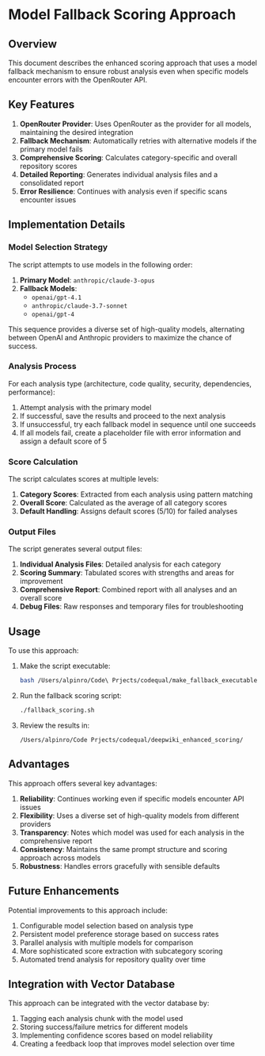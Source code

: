 # Model Fallback Scoring Approach

## Overview

This document describes the enhanced scoring approach that uses a model fallback mechanism to ensure robust analysis even when specific models encounter errors with the OpenRouter API.

## Key Features

1. **OpenRouter Provider**: Uses OpenRouter as the provider for all models, maintaining the desired integration
2. **Fallback Mechanism**: Automatically retries with alternative models if the primary model fails
3. **Comprehensive Scoring**: Calculates category-specific and overall repository scores
4. **Detailed Reporting**: Generates individual analysis files and a consolidated report
5. **Error Resilience**: Continues with analysis even if specific scans encounter issues

## Implementation Details

### Model Selection Strategy

The script attempts to use models in the following order:

1. **Primary Model**: `anthropic/claude-3-opus`
2. **Fallback Models**:
   - `openai/gpt-4.1`
   - `anthropic/claude-3.7-sonnet`
   - `openai/gpt-4`

This sequence provides a diverse set of high-quality models, alternating between OpenAI and Anthropic providers to maximize the chance of success.

### Analysis Process

For each analysis type (architecture, code quality, security, dependencies, performance):

1. Attempt analysis with the primary model
2. If successful, save the results and proceed to the next analysis
3. If unsuccessful, try each fallback model in sequence until one succeeds
4. If all models fail, create a placeholder file with error information and assign a default score of 5

### Score Calculation

The script calculates scores at multiple levels:

1. **Category Scores**: Extracted from each analysis using pattern matching
2. **Overall Score**: Calculated as the average of all category scores
3. **Default Handling**: Assigns default scores (5/10) for failed analyses

### Output Files

The script generates several output files:

1. **Individual Analysis Files**: Detailed analysis for each category
2. **Scoring Summary**: Tabulated scores with strengths and areas for improvement
3. **Comprehensive Report**: Combined report with all analyses and an overall score
4. **Debug Files**: Raw responses and temporary files for troubleshooting

## Usage

To use this approach:

1. Make the script executable:
   ```bash
   bash /Users/alpinro/Code\ Prjects/codequal/make_fallback_executable.sh
   ```

2. Run the fallback scoring script:
   ```bash
   ./fallback_scoring.sh
   ```

3. Review the results in:
   ```
   /Users/alpinro/Code Prjects/codequal/deepwiki_enhanced_scoring/
   ```

## Advantages

This approach offers several key advantages:

1. **Reliability**: Continues working even if specific models encounter API issues
2. **Flexibility**: Uses a diverse set of high-quality models from different providers
3. **Transparency**: Notes which model was used for each analysis in the comprehensive report
4. **Consistency**: Maintains the same prompt structure and scoring approach across models
5. **Robustness**: Handles errors gracefully with sensible defaults

## Future Enhancements

Potential improvements to this approach include:

1. Configurable model selection based on analysis type
2. Persistent model preference storage based on success rates
3. Parallel analysis with multiple models for comparison
4. More sophisticated score extraction with subcategory scoring
5. Automated trend analysis for repository quality over time

## Integration with Vector Database

This approach can be integrated with the vector database by:

1. Tagging each analysis chunk with the model used
2. Storing success/failure metrics for different models
3. Implementing confidence scores based on model reliability
4. Creating a feedback loop that improves model selection over time
